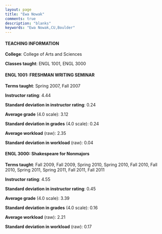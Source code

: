 ```yaml
---
layout: page
title: "Ewa Nowak" 
comments: true
description: "blanks"
keywords: "Ewa Nowak,CU,Boulder"
---
```

<head>
<script src="https://ajax.googleapis.com/ajax/libs/jquery/2.1.3/jquery.min.js"></script>
<script src="https://dl.dropboxusercontent.com/s/pc42nxpaw1ea4o9/highcharts.js?dl=0"></script>
<!-- <script src="../assets/js/highcharts.js"></script> -->
<style type="text/css">@font-face {
	font-family: "Bebas Neue";
	src: url(https://www.filehosting.org/file/details/544349/BebasNeue Regular.otf) format("opentype");
	}
	h1.Bebas { 
		font-family: "Bebas Neue", Verdana, Tahoma;
	}
</style>
</head>
	   
#### TEACHING INFORMATION

**College**: College of Arts and Sciences

**Classes taught**: ENGL 1001, ENGL 3000

#### ENGL 1001: FRESHMAN WRITING SEMINAR

**Terms taught**: Spring 2007, Fall 2007

**Instructor rating**: 4.44

**Standard deviation in instructor rating**: 0.24

**Average grade** (4.0 scale): 3.12

**Standard deviation in grades** (4.0 scale): 0.24

**Average workload** (raw): 2.35

**Standard deviation in workload** (raw): 0.04

#### ENGL 3000: Shakespeare for Nonmajors

**Terms taught**: Fall 2009, Fall 2009, Spring 2010, Spring 2010, Fall 2010, Fall 2010, Spring 2011, Spring 2011, Fall 2011, Fall 2011

**Instructor rating**: 4.55

**Standard deviation in instructor rating**: 0.45

**Average grade** (4.0 scale): 3.39

**Standard deviation in grades** (4.0 scale): 0.16

**Average workload** (raw): 2.21

**Standard deviation in workload** (raw): 0.17

